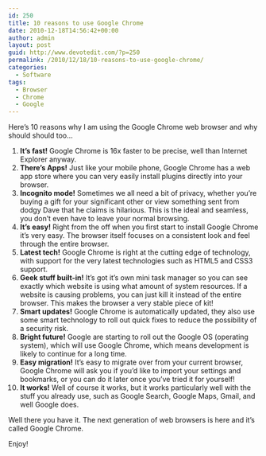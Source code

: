 ```yaml
---
id: 250
title: 10 reasons to use Google Chrome
date: 2010-12-18T14:56:42+00:00
author: admin
layout: post
guid: http://www.devotedit.com/?p=250
permalink: /2010/12/18/10-reasons-to-use-google-chrome/
categories:
  - Software
tags:
  - Browser
  - Chrome
  - Google
---
```

Here&#8217;s 10 reasons why I am using the Google Chrome web browser and why should should too&#8230;

<!--more-->

  1. **It&#8217;s fast!** Google Chrome is 16x faster to be precise, well than Internet Explorer anyway.
  2. **There&#8217;s Apps!** Just like your mobile phone, Google Chrome has a web app store where you can very easily install plugins directly into your browser.
  3. **Incognito mode!** Sometimes we all need a bit of privacy, whether you&#8217;re buying a gift for your significant other or view something sent from dodgy Dave that he claims is hilarious. This is the ideal and seamless, you don&#8217;t even have to leave your normal browsing.
  4. **It&#8217;s easy!** Right from the off when you first start to install Google Chrome it&#8217;s very easy. The browser itself focuses on a consistent look and feel through the entire browser.
  5. **Latest tech!** Google Chrome is right at the cutting edge of technology, with support for the very latest technologies such as HTML5 and CSS3 support.
  6. **Geek stuff built-in!** It&#8217;s got it&#8217;s own mini task manager so you can see exactly which website is using what amount of system resources. If a website is causing problems, you can just kill it instead of the entire browser. This makes the browser a very stable piece of kit!
  7. **Smart updates!** Google Chrome is automatically updated, they also use some smart technology to roll out quick fixes to reduce the possibility of a security risk.
  8. **Bright future!** Google are starting to roll out the Google OS (operating system), which will use Google Chrome, which means development is likely to continue for a long time.
  9. **Easy migration!** It&#8217;s easy to migrate over from your current browser, Google Chrome will ask you if you&#8217;d like to import your settings and bookmarks, or you can do it later once you&#8217;ve tried it for yourself!
 10. **It works!** Well of course it works, but it works particularly well with the stuff you already use, such as Google Search, Google Maps, Gmail, and well Google does.

Well there you have it. The next generation of web browsers is here and it&#8217;s called Google Chrome.

Enjoy!